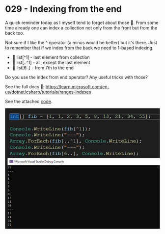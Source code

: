 # 029 - Indexing from the end  #

A quick reminder today as I myself tend to forget about those 🐘. From some time already one can index a collection not only from the front but from the back too.

Not sure if I like the ^ operator (a minus would be better) but it's there. Just to remember that if we index from the back we need to 1-based indexing.

- 📌 list[^1] - last element from collection
- 📌 list[..^1] - all, except the last element
- 📌 list[6..] - from 7th to the end

Do you use the index from end operator? Any useful tricks with those?

See the full docs 📑: https://learn.microsoft.com/en-us/dotnet/csharp/tutorials/ranges-indexes

See the attached [code](./src/Program.cs).

![](./indexing-from-end.jpg)